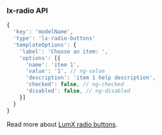 ### lx-radio API
```javascript
{
  'key': 'modelName',
  'type': 'lx-radio-buttons'
  'templateOptions': {
    'label': 'Choose an item: ',
    'options': [{
      'name': 'item 1',
      'value': '1', // ng-value
      'description': 'item 1 help description',
      'checked': false, // ng-checked
      'disabled': false, // ng-disabled
    }]
  }
}
```
Read more about [LumX radio buttons](http://ui.lumapps.com/css/radio-buttons).
